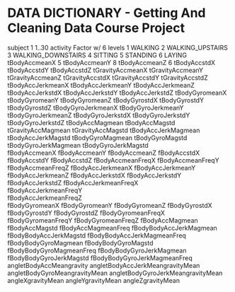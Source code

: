   DATA DICTIONARY - Getting And Cleaning Data Course Project
  ==========================================================
 subject 1
       1..30
 activity
 	Factor w/ 6 levels 
 		1 WALKING
		2 WALKING_UPSTAIRS
		3 WALKING_DOWNSTAIRS
		4 SITTING
		5 STANDING
		6 LAYING
 tBodyAccmeanX 5
 tBodyAccmeanY 8
 tBodyAccmeanZ 6
 tBodyAccstdX
 tBodyAccstdY
 tBodyAccstdZ
 tGravityAccmeanX
 tGravityAccmeanY
 tGravityAccmeanZ
 tGravityAccstdX
 tGravityAccstdY
 tGravityAccstdZ
 tBodyAccJerkmeanX
 tBodyAccJerkmeanY 
 tBodyAccJerkmeanZ
 tBodyAccJerkstdX
 tBodyAccJerkstdY
 tBodyAccJerkstdZ
 tBodyGyromeanX
 tBodyGyromeanY
 tBodyGyromeanZ
 tBodyGyrostdX
 tBodyGyrostdY
 tBodyGyrostdZ
 tBodyGyroJerkmeanX
 tBodyGyroJerkmeanY
 tBodyGyroJerkmeanZ
 tBodyGyroJerkstdX
 tBodyGyroJerkstdY
 tBodyGyroJerkstdZ
 tBodyAccMagmean
 tBodyAccMagstd
 tGravityAccMagmean
 tGravityAccMagstd
 tBodyAccJerkMagmean
 tBodyAccJerkMagstd
 tBodyGyroMagmean
 tBodyGyroMagstd
 tBodyGyroJerkMagmean 
 tBodyGyroJerkMagstd                     
 fBodyAccmeanX
 fBodyAccmeanY
 fBodyAccmeanZ
 fBodyAccstdX
 fBodyAccstdY
 fBodyAccstdZ
 fBodyAccmeanFreqX
 fBodyAccmeanFreqY
 fBodyAccmeanFreqZ
 fBodyAccJerkmeanX
 fBodyAccJerkmeanY
 fBodyAccJerkmeanZ
 fBodyAccJerkstdX
 fBodyAccJerkstdY
 fBodyAccJerkstdZ
 fBodyAccJerkmeanFreqX                   
 fBodyAccJerkmeanFreqY                   
 fBodyAccJerkmeanFreqZ                   
 fBodyGyromeanX
 fBodyGyromeanY
 fBodyGyromeanZ
 fBodyGyrostdX
 fBodyGyrostdY
 fBodyGyrostdZ
 fBodyGyromeanFreqX
 fBodyGyromeanFreqY
 fBodyGyromeanFreqZ
 fBodyAccMagmean
 fBodyAccMagstd
 fBodyAccMagmeanFreq
 fBodyBodyAccJerkMagmean
 fBodyBodyAccJerkMagstd
 fBodyBodyAccJerkMagmeanFreq
 fBodyBodyGyroMagmean
 fBodyBodyGyroMagstd
 fBodyBodyGyroMagmeanFreq
 fBodyBodyGyroJerkMagmean
 fBodyBodyGyroJerkMagstd
 fBodyBodyGyroJerkMagmeanFreq
 angletBodyAccMeangravity
 angletBodyAccJerkMeangravityMean
 angletBodyGyroMeangravityMean
 angletBodyGyroJerkMeangravityMean
 angleXgravityMean
 angleYgravityMean
 angleZgravityMean
